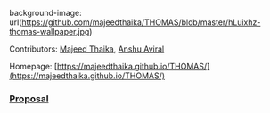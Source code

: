 background-image: url(https://github.com/majeedthaika/THOMAS/blob/master/hLuixhz-thomas-wallpaper.jpg)

Contributors: [Majeed Thaika](https://github.com/majeedthaika), [Anshu Aviral](https://github.com/cyclotronian)

Homepage: [https://majeedthaika.github.io/THOMAS/](https://majeedthaika.github.io/THOMAS/) 

### [Proposal](https://majeedthaika.github.io/THOMAS/proposal)
